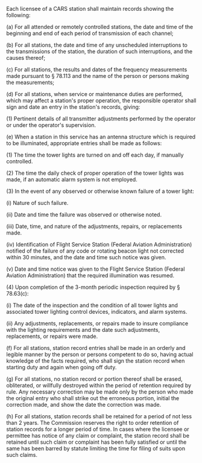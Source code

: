 Each licensee of a CARS station shall maintain records showing the following:

(a) For all attended or remotely controlled stations, the date and time of the beginning and end of each period of transmission of each channel;
              

(b) For all stations, the date and time of any unscheduled interruptions to the transmissions of the station, the duration of such interruptions, and the causes thereof;

(c) For all stations, the results and dates of the frequency measurements made pursuant to § 78.113 and the name of the person or persons making the measurements;

(d) For all stations, when service or maintenance duties are performed, which may affect a station's proper operation, the responsible operator shall sign and date an entry in the station's records, giving:

(1) Pertinent details of all transmitter adjustments performed by the operator or under the operator's supervision.

(e) When a station in this service has an antenna structure which is required to be illuminated, appropriate entries shall be made as follows:

(1) The time the tower lights are turned on and off each day, if manually controlled.

(2) The time the daily check of proper operation of the tower lights was made, if an automatic alarm system is not employed.

(3) In the event of any observed or otherwise known failure of a tower light:

(i) Nature of such failure.

(ii) Date and time the failure was observed or otherwise noted.

(iii) Date, time, and nature of the adjustments, repairs, or replacements made.

(iv) Identification of Flight Service Station (Federal Aviation Administration) notified of the failure of any code or rotating beacon light not corrected within 30 minutes, and the date and time such notice was given.

(v) Date and time notice was given to the Flight Service Station (Federal Aviation Administration) that the required illumination was resumed.

(4) Upon completion of the 3-month periodic inspection required by § 78.63(c):

(i) The date of the inspection and the condition of all tower lights and associated tower lighting control devices, indicators, and alarm systems.

(ii) Any adjustments, replacements, or repairs made to insure compliance with the lighting requirements and the date such adjustments, replacements, or repairs were made.

(f) For all stations, station record entries shall be made in an orderly and legible manner by the person or persons competent to do so, having actual knowledge of the facts required, who shall sign the station record when starting duty and again when going off duty.

(g) For all stations, no station record or portion thereof shall be erased, obliterated, or willfully destroyed within the period of retention required by rule. Any necessary correction may be made only by the person who made the original entry who shall strike out the erroneous portion, initial the correction made, and show the date the correction was made.

(h) For all stations, station records shall be retained for a period of not less than 2 years. The Commission reserves the right to order retention of station records for a longer period of time. In cases where the licensee or permittee has notice of any claim or complaint, the station record shall be retained until such claim or complaint has been fully satisfied or until the same has been barred by statute limiting the time for filing of suits upon such claims.

